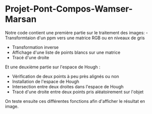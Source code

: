 # Projet-Pont-Compos-Wamser-Marsan

Notre code contient une première partie sur le traitement des images: 
-Transformtaion d'un ppm vers une matrice RGB ou en niveaux de gris
- Transformation inverse
- Affichage d'une liste de points blancs sur une matrice
- Tracé d'une droite

Et une deuxième partie sur l'espace de Hough :
- Vérification de deux points à peu près alignés ou non
- Installation de l'espace de Hough
- Intersection entre deux droites dans l'espace de Hough
- Tracé d'une droite entre deux points pris aléatoirement sur l'objet

On teste ensuite ces différentes fonctions afin d'afficher le résultat en image.
